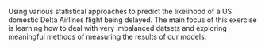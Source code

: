 Using various statistical approaches to predict the likelihood of a US domestic Delta Airlines flight being delayed. 
The main focus of this exercise is learning how to deal with very imbalanced datsets and exploring meaningful methods of measuring the results of our models.
